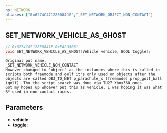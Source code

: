 ```yaml
---
ns: NETWORK
aliases: ["0x6274C4712850841E","_SET_NETWORK_OBJECT_NON_CONTACT"]
---
```

## SET_NETWORK_VEHICLE_AS_GHOST

```c
// 0x6274C4712850841E 0xEA235081
void SET_NETWORK_VEHICLE_AS_GHOST(Vehicle vehicle, BOOL toggle);
```

```
Original put name,  
_SET_NETWORK_VEHICLE_NON_CONTACT  
However changed to 'object' as the instances where this is called in scripts both freemode and golf it's only used on objects after the objects are called OBJ_TO_NET p_parachute_s (freemode) prop_golf_ball (golf). Tho the script search was done via TU27 Xbox360 ones.  
Got my hopes up whoever put this as vehicle. I was hoping it was what R* used in non-contact races.  
```

## Parameters
* **vehicle**: 
* **toggle**: 

